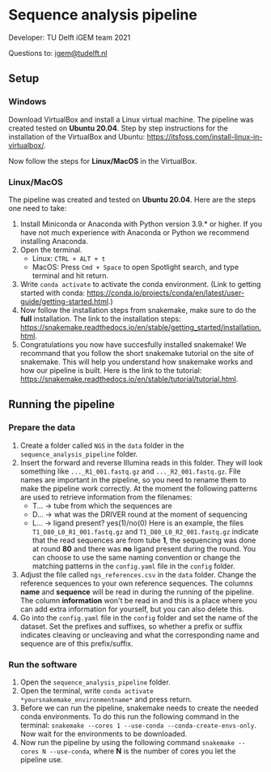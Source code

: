 # Sequence analysis pipeline
Developer: TU Delft iGEM team 2021

Questions to: igem@tudelft.nl

## Setup
### Windows
Download VirtualBox and install a Linux virtual machine. The pipeline was created tested on __Ubuntu 20.04__.
Step by step instructions for the installation of the VirtualBox and Ubuntu: https://itsfoss.com/install-linux-in-virtualbox/.

Now follow the steps for __Linux/MacOS__ in the VirtualBox.

### Linux/MacOS
The pipeline was created and tested on __Ubuntu 20.04__. Here are the steps one need to take:
1. Install Miniconda or Anaconda with Python version 3.9.* or higher. If you have not much experience with Anaconda or Python we recommend installing Anaconda.
2. Open the terminal.
    * Linux: `CTRL + ALT + t`
    * MacOS: Press `Cmd + Space` to open Spotlight search, and type terminal and hit return.
3. Write `conda activate` to activate the conda environment. (Link to getting started with conda: https://conda.io/projects/conda/en/latest/user-guide/getting-started.html.)
4. Now follow the installation steps from snakemake, make sure to do the __full__ installation. The link to the installation steps: https://snakemake.readthedocs.io/en/stable/getting_started/installation.html.
5. Congratulations you now have succesfully installed snakemake! We recommand that you follow the short snakemake tutorial on the site of snakemake. This will help you understand how snakemake works and how our pipeline is built. Here is the link to the tutorial: https://snakemake.readthedocs.io/en/stable/tutorial/tutorial.html.

## Running the pipeline

### Prepare the data
1. Create a folder called `NGS` in the `data` folder in the `sequence_analysis_pipeline` folder.
2. Insert the forward and reverse Illumina reads in this folder. They will look something like `..._R1_001.fastq.gz` and `..._R2_001.fastq.gz`. File names are important in the pipeline, so you need to rename them to make the pipeline work correctly. At the moment the following patterns are used to retrieve information from the filenames:
    * T... -> tube from which the sequences are
    * D... -> what was the DRIVER round at the moment of sequencing
    * L... -> ligand present? yes(1)/no(0)
Here is an example, the files `T1_D80_L0_R1_001.fastq.gz` and `T1_D80_L0_R2_001.fastq.gz` indicate that the read sequences are from tube __1__, the sequencing was done at round __80__ and there was __no__ ligand present during the round. You can choose to use the same naming convention or change the matching patterns in the `config.yaml` file in the `config` folder.
3. Adjust the file called `ngs_references.csv` in the `data` folder. Change the reference sequences to your own reference sequences. The columns __name__ and __sequence__ will be read in during the running of the pipeline. The column __information__ won't be read in and this is a place where you can add extra information for yourself, but you can also delete this.
4. Go into the `config.yaml` file in the `config` folder and set the name of the dataset. Set the prefixes and suffixes, so whether a prefix or suffix indicates cleaving or uncleaving and what the corresponding name and sequence are of this prefix/suffix.

### Run the software
1. Open the `sequence_analysis_pipeline` folder.
2. Open the terminal, write `conda activate *yoursnakemake_environmentname*` and press return.
3. Before we can run the pipeline, snakemake needs to create the needed conda environments. To do this run the following command in the terminal: `snakemake --cores 1 --use-conda --conda-create-envs-only`. Now wait for the environments to be downloaded.
4. Now run the pipeline by using the following command `snakemake --cores N --use-conda`, where __N__ is the number of cores you let the pipeline use.